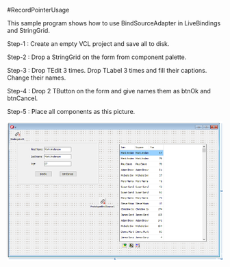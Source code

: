 #RecordPointerUsage

This sample program shows how to use BindSourceAdapter in LiveBindings and StringGrid.

Step-1 : Create an empty VCL project and save all to disk.

Step-2 : Drop a StringGrid on the form from component palette.

Step-3 : Drop TEdit 3 times. Drop TLabel 3 times and fill their captions. Change their names. 

Step-4 : Drop 2 TButton on the form and give names them as btnOk and btnCancel.

Step-5 : Place all components as this picture.

![Screen view](https://raw.githubusercontent.com/mozpinar/BindSourceSample/master/MainFormPic.png "Screen view")
